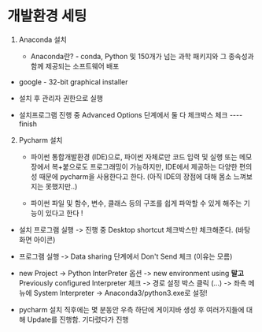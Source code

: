 # 개발환경 세팅

1. Anaconda 설치

    - Anaconda란? - conda, Python 및 150개가 넘는 과학 패키지와 그 종속성과 함께 제공되는 소프트웨어 배포

-   google - 32-bit graphical installer

-   설치 후 관리자 권한으로 실행

-   설치프로그램 진행 중 Advanced Options 단계에서 둘 다 체크박스 체크 ---- finish

2. Pycharm 설치

    - 파이썬 통합개발환경 (IDE)으로, 파이썬 자체로만 코드 입력 및 실행 또는 메모장에서 복+붙으로도 프로그래밍이 가능하지만, IDE에서 제공하는 다양한 편의성 때문에 pycharm을 사용한다고 한다. (아직 IDE의 장점에 대해 몸소 느껴보지는 못했지만..)

    - 파이썬 파일 및 함수, 변수, 클래스 등의 구조를 쉽게 파악할 수 있게 해주는 기능이 있다고 한다 !

-   설치 프로그램 실행 -> 진행 중 Desktop shortcut 체크박스만 체크해준다. (바탕화면 아이콘)

-   프로그램 실행 -> Data sharing 단계에서 Don't Send 체크 (이유는 모름)

-   new Project -> Python InterPreter 옵션 -> new environment using **말고** Previously configured Interpreter 체크 -> 경로 설정 박스 클릭 (...) -> 좌측 메뉴에 System Interpreter -> Anaconda3/python3.exe로 설정!

*   pycharm 설치 직후에는 몇 분동안 우측 하단에 게이지바 생성 후 여러가지들에 대해 Update를 진행함. 기다렸다가 진행
